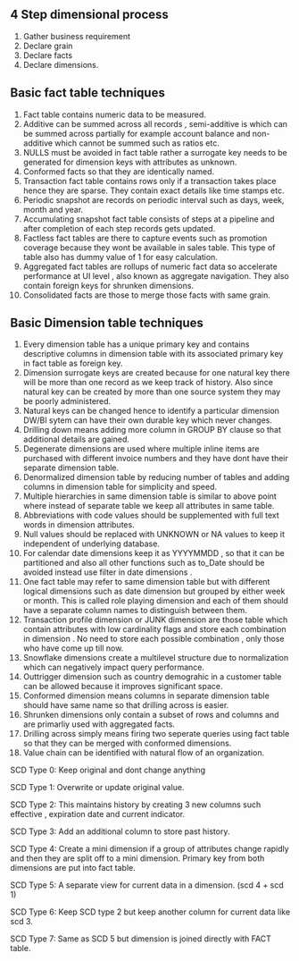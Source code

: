 ## 4 Step dimensional process

1. Gather business requirement
2. Declare grain
3. Declare facts
4. Declare dimensions.

## Basic fact table techniques

1. Fact table contains numeric data to be measured.
2. Additive can be summed across all records , semi-additive is which can be summed across partially for example account balance and non-additive which cannot be summed such as ratios etc.
3. NULLS must be avoided in fact table rather a surrogate key needs to be generated for dimension keys with attributes as unknown. 
4. Conformed facts so that they are identically named. 
5. Transaction fact table contains rows only if a transaction takes place hence they are sparse. They contain exact details like time stamps etc.
6. Periodic snapshot are records on periodic interval such as days, week, month and year.
7. Accumulating snapshot fact table consists of steps at a pipeline and after completion of each step records gets updated.
8. Factless fact tables are there to capture events such as promotion coverage because they wont be available in sales table. This type of table also has dummy value of 1 for easy calculation.
9. Aggregated fact tables are rollups of numeric fact data so accelerate performance at UI level , also known as aggregate navigation. 
They also contain foreign keys for shrunken dimensions.
10. Consolidated facts are those to merge those facts with same grain. 

## Basic Dimension table techniques

1. Every dimension table has a unique primary key and contains descriptive columns in dimension table with its associated primary key in fact table as foreign key.
2. Dimension surrogate keys are created because for one natural key there will be more than one record as we keep track of history. Also since natural key can be created by more than one source system they may be poorly administered.
3. Natural keys can be changed hence to identify a particular dimension DW/BI sytem can have their own durable key which never changes.
4. Drilling down means adding more column in GROUP BY clause so that additional details are gained.
5. Degenerate dimensions are used where multiple inline items are purchased with different invoice numbers and they have dont have their separate dimension table. 
6. Denormalized dimension table by reducing number of tables and adding columns in dimension table for simplicity and speed. 
7. Multiple hierarchies in same dimension table is similar to above point where instead of separate table we keep all attributes in same table. 
8. Abbreviations with code values should be supplemented with full text words in dimension attributes. 
9. Null values should be replaced with UNKNOWN or NA values to keep it independent of underlying database. 
10. For calendar date dimensions keep it as YYYYMMDD , so that it can be partitioned and also all other functions such as to_Date should be avoided instead use filter in date dimensions . 
11. One fact table may refer to same dimension table but with different logical dimensions such as date dimension but grouped by either week or month. This is called role playing dimension and each of them should have a separate column names to distinguish between them. 
12. Transaction profile dimension or JUNK dimension are those table which contain attributes with low cardinality flags and store each combination in dimension . No need to store each possible combination , only those who have come up till now. 
13. Snowflake dimensions create a multilevel structure due to normalization which can negatively impact query performance. 
14. Outtrigger dimension such as country demograhic in a customer table can be allowed because it improves significant space. 
15. Conformed dimension means columns in separate dimension table should have same name so that drilling across is easier. 
16. Shrunken dimensions only contain a subset of rows and columns and are primarliy used with aggregated facts. 
17. Drilling across simply means firing two seperate queries using fact table so that they can be merged with conformed dimensions. 
18. Value chain can be identified with natural flow of an organization. 

SCD Type 0:
Keep original and dont change anything

SCD Type 1:
Overwrite or update original value. 

SCD Type 2:
This maintains history by creating 3 new columns such effective , expiration date and current indicator. 

SCD Type 3:
Add an additional column to store past history.

SCD Type 4:
Create a mini dimension if a group of attributes change rapidly and then they are split off to a mini dimension. Primary key from both dimensions are put into fact table. 

SCD Type 5:
A separate view for current data in a dimension. (scd 4 + scd 1)

SCD Type 6:
Keep SCD type 2 but keep another column for current data like scd 3. 

SCD Type 7:
Same as SCD 5 but dimension is joined directly with FACT table.



